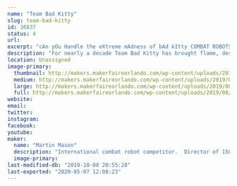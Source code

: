 ```yaml
---
name: "Team Bad Kitty"
slug: team-bad-kitty
id: 36837
status: 4
url: 
excerpt: "cAn yOu Handle the eXtreme mAdness of bAd kItty COMBAT ROBOTS!"
description: "For nearly a decade Team Bad Kitty has brought flame, destruction, annihilation, mayhem and at least nine other adjectives to INTENSE COMBAT ROBOT ACTION.  From their home base outside of Pasadena, CA, these metal creations have terrorized competitions up and down California, including appearances on ABC Battlebots and Discovery Battlebots, Youku This is Fighting Robots and CGT King of Bots.  The team also hosts some of the largest combat robot combat robot competitions on the west coast in 3 arenas including the 12lb / 15lb Decagaon of Doom, the new Hex of Hatred and finally the Happy Unicorn Fairy Forest. Come see massive machines of destruction and learn more about how they can solve the housing crisis, reverse global warming and find your missing socks."
location: Unassigned
image-primary:
  thumbnail: http://makers.makerfaireorlando.com/wp-content/uploads/2019/08/JBA4112-150x150.jpg
  medium: http://makers.makerfaireorlando.com/wp-content/uploads/2019/08/JBA4112-300x200.jpg
  large: http://makers.makerfaireorlando.com/wp-content/uploads/2019/08/JBA4112-1024x684.jpg
  full: http://makers.makerfaireorlando.com/wp-content/uploads/2019/08/JBA4112.jpg
website: 
email: 
twitter: 
instagram: 
facebook: 
youtube: 
maker:
  name: "Martin Mason"
  description: "International combat robot competitor.  Director of 1500 member Mountie Makerspace in Los Angeles California. "
  image-primary: 
last-modified-db: "2019-10-08 20:55:28"
last-exported: "2020-05-07 12:08:23"
---
```

